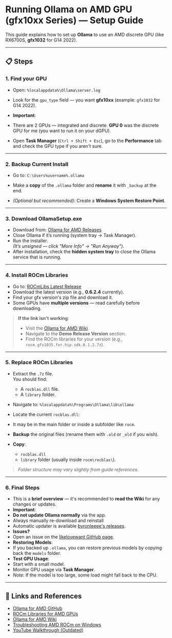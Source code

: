 # Running Ollama on AMD GPU (gfx10xx Series) — Setup Guide

This guide explains how to set up **Ollama** to use an AMD discrete GPU (like RX6700S, **gfx1032** for G14 2022).

---

## 📋 Steps

### 1. Find your GPU

- Open:
`%localappdata%\Ollama\server.log`

- Look for the `gpu_type` field — you want **gfx10xx** (example: `gfx1032` for G14 2022).
- **Important**:  
- There are 2 GPUs — integrated and discrete. **GPU 0** was the discrete GPU for me (you want to run it on your dGPU).
- Open **Task Manager** (`Ctrl + Shift + Esc`), go to the **Performance** tab and check the GPU type if you aren't sure.

---

### 2. Backup Current Install

- Go to:
`C:\Users%username%.ollama`

- Make a **copy** of the `.ollama` folder and **rename** it with `_backup` at the end.
- *(Optional but recommended)*: Create a **Windows System Restore Point**.

---

### 3. Download OllamaSetup.exe

- Download from: [Ollama for AMD Releases](https://github.com/likelovewant/ollama-for-amd/releases)
- Close Ollama if it’s running (system tray → Task Manager).
- Run the installer.  
*(It’s unsigned — click "More Info" → "Run Anyway")*.
- After installation, check the **hidden system tray** to close the Ollama service that is running.

---

### 4. Install ROCm Libraries

- Go to: [ROCmLibs Latest Release](https://github.com/likelovewant/ROCmLibs-for-gfx1103-AMD780M-APU/releases)
- Download the latest version (e.g., **0.6.2.4** currently).
- Find your gfx version's zip file and download it.
- Some GPUs have **multiple versions** — read carefully before downloading.

> **If the link isn't working**:
> - Visit the [Ollama for AMD Wiki](https://github.com/likelovewant/ollama-for-amd/wiki).
> - Navigate to the **Demo Release Version** section.
> - Find the ROCm libraries for your version (e.g., `rocm.gfx1035.for.hip.sdk.6.1.2.7z`).

---

### 5. Replace ROCm Libraries

- Extract the `.7z` file.  
You should find:
  - A `rocblas.dll` file.
  - A `library` folder.
- Navigate to:
`%localappdata%\Programs\Ollama\lib\ollama`

- Locate the current `rocblas.dll`:
- It may be in the main folder or inside a subfolder like `rocm`.
- **Backup** the original files (rename them with `.old` or `_old` if you wish).
- **Copy**:
  - `rocblas.dll`
  - `library` folder (usually inside `rocm\rocblas\`).

> *Folder structure may vary slightly from guide references.*

---

### 6. Final Steps

- This is a **brief overview** — it's recommended to **read the Wiki** for any changes or updates.
- **Important**:
- **Do not update Ollama normally** via the app.
- Always manually re-download and reinstall
- Automatic updater is available [byronleeee's releases](https://github.com/ByronLeeeee/Ollama-For-AMD-Installer).
- **Issues?**
- Open an issue on the [likelovewant GitHub page](https://github.com/likelovewant/ollama-for-amd/issues).
- **Restoring Models**:
- If you backed up `.ollama`, you can restore previous models by copying back the `models` folder.
- **Test GPU Usage**:
- Start with a small model.
- Monitor GPU usage via **Task Manager**.
- *Note*: If the model is too large, some load might fall back to the CPU.

---

## 🔗 Links and References

- [Ollama for AMD GitHub](https://github.com/likelovewant/ollama-for-amd/)
- [ROCm Libraries for AMD GPUs](https://github.com/likelovewant/ROCmLibs-for-gfx1103-AMD780M-APU/releases)
- [Ollama for AMD Wiki](https://github.com/likelovewant/ollama-for-amd/wiki)
- [Troubleshooting AMD ROCm on Windows](https://docs.msty.app/troubleshooting/amd-rocm-windows-issues)
- [YouTube Walkthrough (Outdated)](https://www.youtube.com/watch?v=G-kpvlvKM1g)
